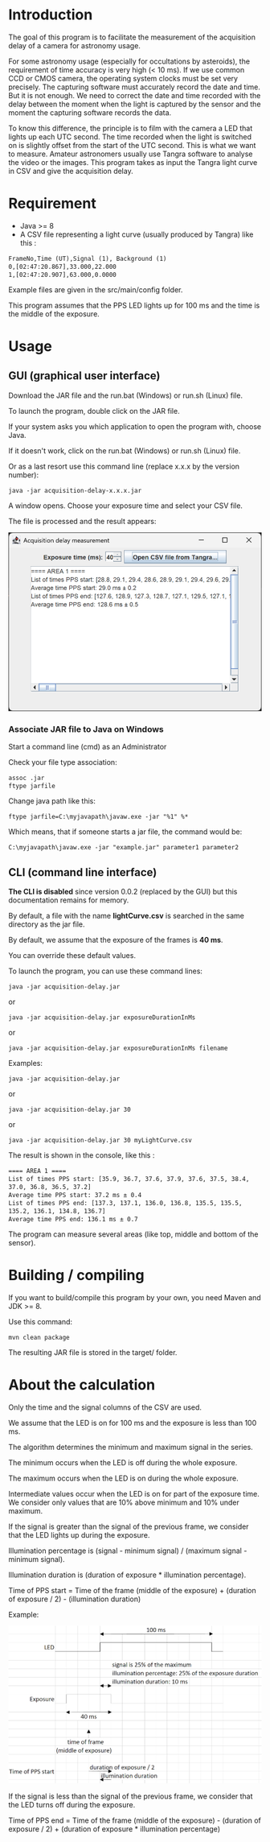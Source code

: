 # Introduction

The goal of this program is to facilitate the measurement of the acquisition delay of a camera for astronomy usage.

For some astronomy usage (especially for occultations by asteroids), the requirement of time accuracy is very high (< 10 ms). If we use common CCD or CMOS camera, the operating system clocks must be set very precisely. The capturing software must accurately record the date and time. But it is not enough. We need to correct the date and time recorded with the delay between the moment when the light is captured by the sensor and the moment the capturing software records the data.

To know this difference, the principle is to film with the camera a LED that lights up each UTC second. The time recorded when the light is switched on is slightly offset from the start of the UTC second. This is what we want to measure. Amateur astronomers usually use Tangra software to analyse the video or the images. This program takes as input the Tangra light curve in CSV and give the acquisition delay.

# Requirement

- Java >= 8
- A CSV file representing a light curve (usually produced by Tangra) like this :

```
FrameNo,Time (UT),Signal (1), Background (1)
0,[02:47:20.867],33.000,22.000
1,[02:47:20.907],63.000,0.0000
```

Example files are given in the src/main/config folder.

This program assumes that the PPS LED lights up for 100 ms and the time is the middle of the exposure.

# Usage

## GUI (graphical user interface)

Download the JAR file and the run.bat (Windows) or run.sh (Linux) file.

To launch the program, double click on the JAR file.

If your system asks you which application to open the program with, choose Java.

If it doesn't work, click on the run.bat (Windows) or run.sh (Linux) file.

Or as a last resort use this command line (replace x.x.x by the version number):

```console
java -jar acquisition-delay-x.x.x.jar
```

A window opens. Choose your exposure time and select your CSV file.

The file is processed and the result appears:

![Result](assets/screenshot_results.png)

### Associate JAR file to Java on Windows

Start a command line (cmd) as an Administrator

Check your file type association:

```console
assoc .jar
ftype jarfile
```

Change java path like this:

```console
ftype jarfile=C:\myjavapath\javaw.exe -jar "%1" %*
```

Which means, that if someone starts a jar file, the command would be:

```console
C:\myjavapath\javaw.exe -jar "example.jar" parameter1 parameter2
```


## CLI (command line interface)

**The CLI is disabled** since version 0.0.2 (replaced by the GUI) but this documentation remains for memory.

By default, a file with the name **lightCurve.csv** is searched in the same directory as the jar file.

By default, we assume that the exposure of the frames is **40 ms**.

You can override these default values.

To launch the program, you can use these command lines:

```console
java -jar acquisition-delay.jar
```

or

```console
java -jar acquisition-delay.jar exposureDurationInMs
```

or

```console
java -jar acquisition-delay.jar exposureDurationInMs filename
```

Examples:

```console
java -jar acquisition-delay.jar
```

or

```console
java -jar acquisition-delay.jar 30
```

or

```console
java -jar acquisition-delay.jar 30 myLightCurve.csv
```

The result is shown in the console, like this :

```console
==== AREA 1 ====
List of times PPS start: [35.9, 36.7, 37.6, 37.9, 37.6, 37.5, 38.4, 37.0, 36.8, 36.5, 37.2]
Average time PPS start: 37.2 ms ± 0.4
List of times PPS end: [137.3, 137.1, 136.0, 136.8, 135.5, 135.5, 135.2, 136.1, 134.8, 136.7]
Average time PPS end: 136.1 ms ± 0.7
```

The program can measure several areas (like top, middle and bottom of the sensor).

# Building / compiling

If you want to build/compile this program by your own, you need Maven and JDK >= 8.

Use this command:

```console
mvn clean package
```

The resulting JAR file is stored in the target/ folder.

# About the calculation

Only the time and the signal columns of the CSV are used.

We assume that the LED is on for 100 ms and the exposure is less than 100 ms.

The algorithm determines the minimum and maximum signal in the series.

The minimum occurs when the LED is off during the whole exposure.

The maximum occurs when the LED is on during the whole exposure.

Intermediate values occur when the LED is on for part of the exposure time. We consider only values that are 10% above minimum and 10% under maximum.

If the signal is greater than the signal of the previous frame, we consider that the LED lights up during the exposure.

Illumination percentage is (signal - minimum signal) / (maximum signal - minimum signal).

Illumination duration is (duration of exposure * illumination percentage).

Time of PPS start = Time of the frame (middle of the exposure) + (duration of exposure / 2) - (illumination duration)

Example:

![Calculation schema](assets/calculation_schema.png)

If the signal is less than the signal of the previous frame, we consider that the LED turns off during the exposure.

Time of PPS end = Time of the frame (middle of the exposure) - (duration of exposure / 2) + (duration of exposure * illumination percentage)
